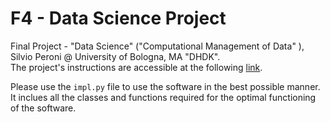 # F4 - Data Science Project
Final Project - "Data Science" ("Computational Management of Data" ), Silvio Peroni @ University of Bologna, MA "DHDK".
<br>The project's instructions are accessible at the following [link](https://github.com/comp-data/2021-2022/tree/main/docs/project).

Please use the `impl.py` file to use the software in the best possible manner. It inclues all the classes and functions required for the optimal functioning of the software.
